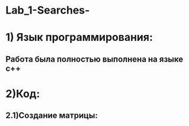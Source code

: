 # Lab_1-Searches-
# 1) Язык программирования:
## Работа была полностью выполнена на языке с++
# 2)Код:
##  2.1)Создание матрицы:
